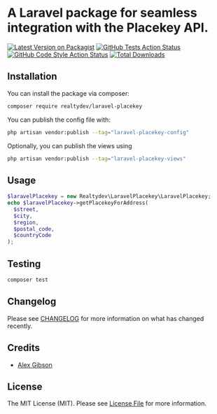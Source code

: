 # A Laravel package for seamless integration with the Placekey API.

[![Latest Version on Packagist](https://img.shields.io/packagist/v/realtydev/laravel-placekey.svg?style=flat-square)](https://packagist.org/packages/realtydev/laravel-placekey)
[![GitHub Tests Action Status](https://img.shields.io/github/actions/workflow/status/realtydev/laravel-placekey/run-tests.yml?branch=main&label=tests&style=flat-square)](https://github.com/realtydev/laravel-placekey/actions?query=workflow%3Arun-tests+branch%3Amain)
[![GitHub Code Style Action Status](https://img.shields.io/github/actions/workflow/status/realtydev/laravel-placekey/fix-php-code-style-issues.yml?branch=main&label=code%20style&style=flat-square)](https://github.com/realtydev/laravel-placekey/actions?query=workflow%3A"Fix+PHP+code+style+issues"+branch%3Amain)
[![Total Downloads](https://img.shields.io/packagist/dt/realtydev/laravel-placekey.svg?style=flat-square)](https://packagist.org/packages/realtydev/laravel-placekey)





## Installation

You can install the package via composer:

```bash
composer require realtydev/laravel-placekey
```


You can publish the config file with:

```bash
php artisan vendor:publish --tag="laravel-placekey-config"
```

Optionally, you can publish the views using

```bash
php artisan vendor:publish --tag="laravel-placekey-views"
```

## Usage

```php
$laravelPlacekey = new Realtydev\LaravelPlacekey\LaravelPlacekey;
echo $laravelPlacekey->getPlacekeyForAddress(
  $street,
  $city,
  $region,
  $postal_code, 
  $countryCode
);
```

## Testing

```bash
composer test
```

## Changelog

Please see [CHANGELOG](CHANGELOG.md) for more information on what has changed recently.


## Credits

- [Alex Gibson](https://github.com/realtydev)

## License

The MIT License (MIT). Please see [License File](LICENSE.md) for more information.
